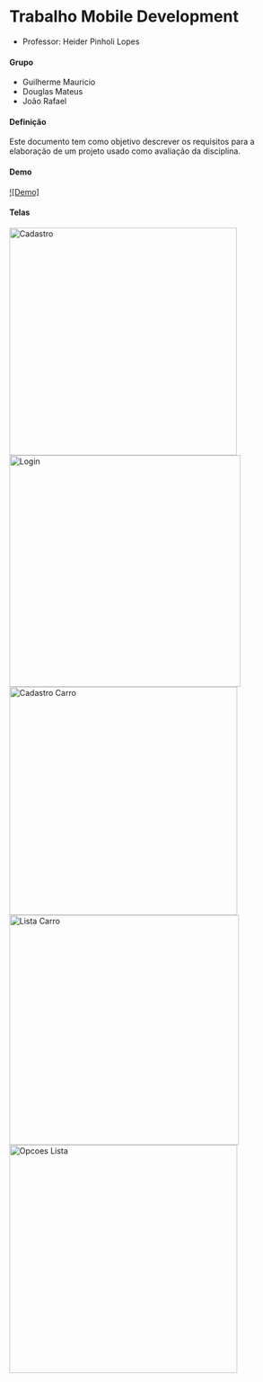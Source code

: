 # Trabalho Mobile Development

- Professor: Heider Pinholi Lopes

#### Grupo

- Guilherme Mauricio
- Douglas Mateus
- João Rafael

#### Definição

Este documento tem como objetivo descrever os requisitos para a elaboração de um projeto usado como avaliação da disciplina.

#### Demo
[![Demo]](https://user-images.githubusercontent.com/7011282/177051326-b69dc491-2fe6-49af-8a9b-429cd474fb8e.mp4)

#### Telas
<p>
<img width="405" alt="Cadastro" src="https://user-images.githubusercontent.com/7011282/177049915-3285c4d7-ab47-4570-b164-6a66ca674aeb.png">
<img width="412" alt="Login" src="https://user-images.githubusercontent.com/7011282/177049912-1c382532-f607-4e59-8879-9b4fed33f597.png">
<img width="406" alt="Cadastro Carro" src="https://user-images.githubusercontent.com/7011282/177049919-f2aee740-a0c5-43e2-8888-d0ec106724cb.png">
<img width="409" alt="Lista Carro" src="https://user-images.githubusercontent.com/7011282/177049911-bb220d94-b6a6-4542-b347-e1a5a8bdd0ed.png">
<img width="406" alt="Opcoes Lista" src="https://user-images.githubusercontent.com/7011282/177050062-17a3bba9-acf2-4c03-aa42-98fdfd258bf5.png">
</p>
